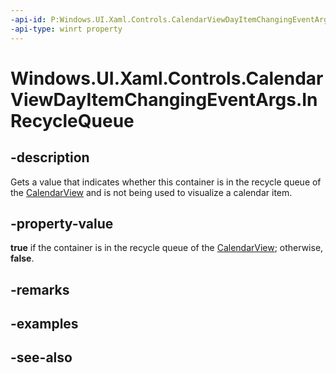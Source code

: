```yaml
---
-api-id: P:Windows.UI.Xaml.Controls.CalendarViewDayItemChangingEventArgs.InRecycleQueue
-api-type: winrt property
---
```


<!-- Property syntax
public bool InRecycleQueue { get; }
-->

# Windows.UI.Xaml.Controls.CalendarViewDayItemChangingEventArgs.InRecycleQueue

## -description
Gets a value that indicates whether this container is in the recycle queue of the [CalendarView](calendarview.md) and is not being used to visualize a calendar item.



## -property-value
**true** if the container is in the recycle queue of the [CalendarView](calendarview.md); otherwise, **false**.

## -remarks

## -examples

## -see-also
